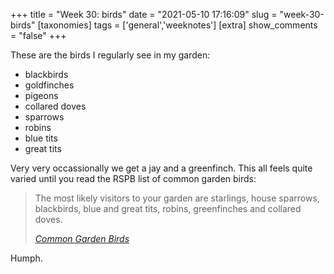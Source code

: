 +++
title = "Week 30: birds"
date = "2021-05-10 17:16:09"
slug = "week-30-birds"
[taxonomies]
tags = ['general','weeknotes']
[extra]
show_comments = "false"
+++

These are the birds I regularly see in my garden:

- blackbirds
- goldfinches
- pigeons
- collared doves
- sparrows
- robins
- blue tits
- great tits

Very very occassionally we get a jay and a greenfinch. This all feels quite varied until you read the RSPB list of common garden birds:

> The most likely visitors to your garden are starlings, house sparrows, blackbirds, blue and great tits, robins, greenfinches and collared doves.
> 
> <cite>[Common Garden Birds](https://www.rspb.org.uk/birds-and-wildlife/advice/how-you-can-help-birds/feeding-birds/common-garden-birds/)</cite>

Humph.
